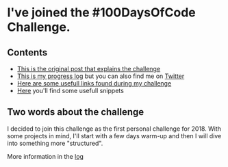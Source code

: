# I've joined the #100DaysOfCode Challenge.

## Contents
* [This is the original post that explains the challenge](http://100daysofcode.com/)
* [This is my progress log](log.md) but you can also find me on [Twitter](https://twitter.com/gianx)
* [Here are some usefull links found during my challenge](links.md)
* [Here](snippets.md) you'll find some usefull snippets
## Two words about the challenge

I decided to join this challenge as the first personal challenge for 2018.
With some projects in mind, I'll start with a few days warm-up and then I will dive into something more "structured".

More information in the [log](log.md)
